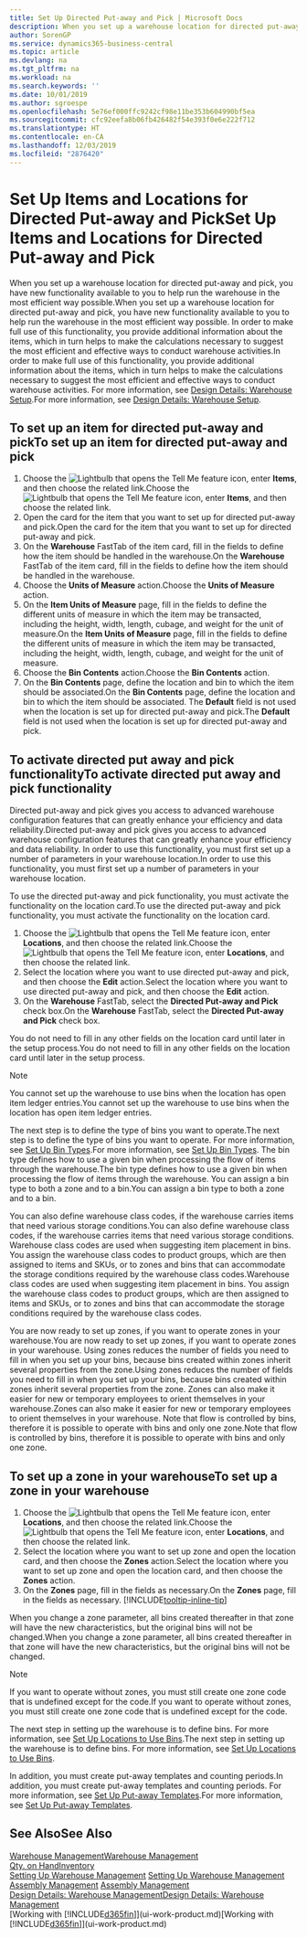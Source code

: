 ```yaml
---
title: Set Up Directed Put-away and Pick | Microsoft Docs
description: When you set up a warehouse location for directed put-away and pick, you have new functionality available to you to help run the warehouse in the most efficient way possible.
author: SorenGP
ms.service: dynamics365-business-central
ms.topic: article
ms.devlang: na
ms.tgt_pltfrm: na
ms.workload: na
ms.search.keywords: ''
ms.date: 10/01/2019
ms.author: sgroespe
ms.openlocfilehash: 5e76ef000ffc9242cf98e11be353b604990bf5ea
ms.sourcegitcommit: cfc92eefa8b06fb426482f54e393f0e6e222f712
ms.translationtype: HT
ms.contentlocale: en-CA
ms.lasthandoff: 12/03/2019
ms.locfileid: "2876420"
---
```

# <a name="set-up-items-and-locations-for-directed-put-away-and-pick"></a><span data-ttu-id="4c912-103">Set Up Items and Locations for Directed Put-away and Pick</span><span class="sxs-lookup"><span data-stu-id="4c912-103">Set Up Items and Locations for Directed Put-away and Pick</span></span>
<span data-ttu-id="4c912-104">When you set up a warehouse location for directed put-away and pick, you have new functionality available to you to help run the warehouse in the most efficient way possible.</span><span class="sxs-lookup"><span data-stu-id="4c912-104">When you set up a warehouse location for directed put-away and pick, you have new functionality available to you to help run the warehouse in the most efficient way possible.</span></span> <span data-ttu-id="4c912-105">In order to make full use of this functionality, you provide additional information about the items, which in turn helps to make the calculations necessary to suggest the most efficient and effective ways to conduct warehouse activities.</span><span class="sxs-lookup"><span data-stu-id="4c912-105">In order to make full use of this functionality, you provide additional information about the items, which in turn helps to make the calculations necessary to suggest the most efficient and effective ways to conduct warehouse activities.</span></span> <span data-ttu-id="4c912-106">For more information, see [Design Details: Warehouse Setup](design-details-warehouse-setup.md).</span><span class="sxs-lookup"><span data-stu-id="4c912-106">For more information, see [Design Details: Warehouse Setup](design-details-warehouse-setup.md).</span></span>

## <a name="to-set-up-an-item-for-directed-put-away-and-pick"></a><span data-ttu-id="4c912-107">To set up an item for directed put-away and pick</span><span class="sxs-lookup"><span data-stu-id="4c912-107">To set up an item for directed put-away and pick</span></span>  
1.  <span data-ttu-id="4c912-108">Choose the ![Lightbulb that opens the Tell Me feature](media/ui-search/search_small.png "Tell me what you want to do") icon, enter **Items**, and then choose the related link.</span><span class="sxs-lookup"><span data-stu-id="4c912-108">Choose the ![Lightbulb that opens the Tell Me feature](media/ui-search/search_small.png "Tell me what you want to do") icon, enter **Items**, and then choose the related link.</span></span>  
2.  <span data-ttu-id="4c912-109">Open the card for the item that you want to set up for directed put-away and pick.</span><span class="sxs-lookup"><span data-stu-id="4c912-109">Open the card for the item that you want to set up for directed put-away and pick.</span></span>
3. <span data-ttu-id="4c912-110">On the **Warehouse** FastTab of the item card, fill in the fields to define how the item should be handled in the warehouse.</span><span class="sxs-lookup"><span data-stu-id="4c912-110">On the **Warehouse** FastTab of the item card, fill in the fields to define how the item should be handled in the warehouse.</span></span>  
4.  <span data-ttu-id="4c912-111">Choose the **Units of Measure** action.</span><span class="sxs-lookup"><span data-stu-id="4c912-111">Choose the **Units of Measure** action.</span></span>
5. <span data-ttu-id="4c912-112">On the **Item Units of Measure** page, fill in the fields to define the different units of measure in which the item may be transacted, including the height, width, length, cubage, and weight for the unit of measure.</span><span class="sxs-lookup"><span data-stu-id="4c912-112">On the **Item Units of Measure** page, fill in the fields to define the different units of measure in which the item may be transacted, including the height, width, length, cubage, and weight for the unit of measure.</span></span>
6. <span data-ttu-id="4c912-113">Choose the **Bin Contents** action.</span><span class="sxs-lookup"><span data-stu-id="4c912-113">Choose the **Bin Contents** action.</span></span>
7. <span data-ttu-id="4c912-114">On the **Bin Contents** page, define the location and bin to which the item should be associated.</span><span class="sxs-lookup"><span data-stu-id="4c912-114">On the **Bin Contents** page, define the location and bin to which the item should be associated.</span></span> <span data-ttu-id="4c912-115">The **Default** field is not used when the location is set up for directed put-away and pick.</span><span class="sxs-lookup"><span data-stu-id="4c912-115">The **Default** field is not used when the location is set up for directed put-away and pick.</span></span>  

## <a name="to-activate-directed-put-away-and-pick-functionality"></a><span data-ttu-id="4c912-116">To activate directed put away and pick functionality</span><span class="sxs-lookup"><span data-stu-id="4c912-116">To activate directed put away and pick functionality</span></span>  
<span data-ttu-id="4c912-117">Directed put-away and pick gives you access to advanced warehouse configuration features that can greatly enhance your efficiency and data reliability.</span><span class="sxs-lookup"><span data-stu-id="4c912-117">Directed put-away and pick gives you access to advanced warehouse configuration features that can greatly enhance your efficiency and data reliability.</span></span> <span data-ttu-id="4c912-118">In order to use this functionality, you must first set up a number of parameters in your warehouse location.</span><span class="sxs-lookup"><span data-stu-id="4c912-118">In order to use this functionality, you must first set up a number of parameters in your warehouse location.</span></span>  

<span data-ttu-id="4c912-119">To use the directed put-away and pick functionality, you must activate the functionality on the location card.</span><span class="sxs-lookup"><span data-stu-id="4c912-119">To use the directed put-away and pick functionality, you must activate the functionality on the location card.</span></span>    
1.  <span data-ttu-id="4c912-120">Choose the ![Lightbulb that opens the Tell Me feature](media/ui-search/search_small.png "Tell me what you want to do") icon, enter **Locations**, and then choose the related link.</span><span class="sxs-lookup"><span data-stu-id="4c912-120">Choose the ![Lightbulb that opens the Tell Me feature](media/ui-search/search_small.png "Tell me what you want to do") icon, enter **Locations**, and then choose the related link.</span></span>  
2.  <span data-ttu-id="4c912-121">Select the location where you want to use directed put-away and pick, and then choose the **Edit** action.</span><span class="sxs-lookup"><span data-stu-id="4c912-121">Select the location where you want to use directed put-away and pick, and then choose the **Edit** action.</span></span>  
3.  <span data-ttu-id="4c912-122">On the **Warehouse** FastTab, select the **Directed Put-away and Pick** check box.</span><span class="sxs-lookup"><span data-stu-id="4c912-122">On the **Warehouse** FastTab, select the **Directed Put-away and Pick** check box.</span></span>  

<span data-ttu-id="4c912-123">You do not need to fill in any other fields on the location card until later in the setup process.</span><span class="sxs-lookup"><span data-stu-id="4c912-123">You do not need to fill in any other fields on the location card until later in the setup process.</span></span>  

> [!NOTE]  
>  <span data-ttu-id="4c912-124">You cannot set up the warehouse to use bins when the location has open item ledger entries.</span><span class="sxs-lookup"><span data-stu-id="4c912-124">You cannot set up the warehouse to use bins when the location has open item ledger entries.</span></span>  

<span data-ttu-id="4c912-125">The next step is to define the type of bins you want to operate.</span><span class="sxs-lookup"><span data-stu-id="4c912-125">The next step is to define the type of bins you want to operate.</span></span> <span data-ttu-id="4c912-126">For more information, see [Set Up Bin Types](warehouse-how-to-set-up-bin-types.md).</span><span class="sxs-lookup"><span data-stu-id="4c912-126">For more information, see [Set Up Bin Types](warehouse-how-to-set-up-bin-types.md).</span></span> <span data-ttu-id="4c912-127">The bin type defines how to use a given bin when processing the flow of items through the warehouse.</span><span class="sxs-lookup"><span data-stu-id="4c912-127">The bin type defines how to use a given bin when processing the flow of items through the warehouse.</span></span> <span data-ttu-id="4c912-128">You can assign a bin type to both a zone and to a bin.</span><span class="sxs-lookup"><span data-stu-id="4c912-128">You can assign a bin type to both a zone and to a bin.</span></span>  

<span data-ttu-id="4c912-129">You can also define warehouse class codes, if the warehouse carries items that need various storage conditions.</span><span class="sxs-lookup"><span data-stu-id="4c912-129">You can also define warehouse class codes, if the warehouse carries items that need various storage conditions.</span></span> <span data-ttu-id="4c912-130">Warehouse class codes are used when suggesting item placement in bins. You assign the warehouse class codes to product groups, which are then assigned to items and SKUs, or to zones and bins that can accommodate the storage conditions required by the warehouse class codes.</span><span class="sxs-lookup"><span data-stu-id="4c912-130">Warehouse class codes are used when suggesting item placement in bins. You assign the warehouse class codes to product groups, which are then assigned to items and SKUs, or to zones and bins that can accommodate the storage conditions required by the warehouse class codes.</span></span>  

<span data-ttu-id="4c912-131">You are now ready to set up zones, if you want to operate zones in your warehouse.</span><span class="sxs-lookup"><span data-stu-id="4c912-131">You are now ready to set up zones, if you want to operate zones in your warehouse.</span></span> <span data-ttu-id="4c912-132">Using zones reduces the number of fields you need to fill in when you set up your bins, because bins created within zones inherit several properties from the zone.</span><span class="sxs-lookup"><span data-stu-id="4c912-132">Using zones reduces the number of fields you need to fill in when you set up your bins, because bins created within zones inherit several properties from the zone.</span></span> <span data-ttu-id="4c912-133">Zones can also make it easier for new or temporary employees to orient themselves in your warehouse.</span><span class="sxs-lookup"><span data-stu-id="4c912-133">Zones can also make it easier for new or temporary employees to orient themselves in your warehouse.</span></span> <span data-ttu-id="4c912-134">Note that flow is controlled by bins, therefore it is possible to operate with bins and only one zone.</span><span class="sxs-lookup"><span data-stu-id="4c912-134">Note that flow is controlled by bins, therefore it is possible to operate with bins and only one zone.</span></span>  

## <a name="to-set-up-a-zone-in-your-warehouse"></a><span data-ttu-id="4c912-135">To set up a zone in your warehouse</span><span class="sxs-lookup"><span data-stu-id="4c912-135">To set up a zone in your warehouse</span></span>  
1.  <span data-ttu-id="4c912-136">Choose the ![Lightbulb that opens the Tell Me feature](media/ui-search/search_small.png "Tell me what you want to do") icon, enter **Locations**, and then choose the related link.</span><span class="sxs-lookup"><span data-stu-id="4c912-136">Choose the ![Lightbulb that opens the Tell Me feature](media/ui-search/search_small.png "Tell me what you want to do") icon, enter **Locations**, and then choose the related link.</span></span>  
2.  <span data-ttu-id="4c912-137">Select the location where you want to set up zone and open the location card, and then choose the **Zones** action.</span><span class="sxs-lookup"><span data-stu-id="4c912-137">Select the location where you want to set up zone and open the location card, and then choose the **Zones** action.</span></span>  
3.  <span data-ttu-id="4c912-138">On the **Zones** page, fill in the fields as necessary.</span><span class="sxs-lookup"><span data-stu-id="4c912-138">On the **Zones** page, fill in the fields as necessary.</span></span> [!INCLUDE[tooltip-inline-tip](includes/tooltip-inline-tip_md.md)]  

<span data-ttu-id="4c912-139">When you change a zone parameter, all bins created thereafter in that zone will have the new characteristics, but the original bins will not be changed.</span><span class="sxs-lookup"><span data-stu-id="4c912-139">When you change a zone parameter, all bins created thereafter in that zone will have the new characteristics, but the original bins will not be changed.</span></span>  

> [!NOTE]  
>  <span data-ttu-id="4c912-140">If you want to operate without zones, you must still create one zone code that is undefined except for the code.</span><span class="sxs-lookup"><span data-stu-id="4c912-140">If you want to operate without zones, you must still create one zone code that is undefined except for the code.</span></span>  

<span data-ttu-id="4c912-141">The next step in setting up the warehouse is to define bins. For more information, see [Set Up Locations to Use Bins](warehouse-how-to-set-up-locations-to-use-bins.md).</span><span class="sxs-lookup"><span data-stu-id="4c912-141">The next step in setting up the warehouse is to define bins. For more information, see [Set Up Locations to Use Bins](warehouse-how-to-set-up-locations-to-use-bins.md).</span></span>  

<span data-ttu-id="4c912-142">In addition, you must create put-away templates and counting periods.</span><span class="sxs-lookup"><span data-stu-id="4c912-142">In addition, you must create put-away templates and counting periods.</span></span> <span data-ttu-id="4c912-143">For more information, see [Set Up Put-away Templates](warehouse-how-to-set-up-put-away-templates.md).</span><span class="sxs-lookup"><span data-stu-id="4c912-143">For more information, see [Set Up Put-away Templates](warehouse-how-to-set-up-put-away-templates.md).</span></span>  

## <a name="see-also"></a><span data-ttu-id="4c912-144">See Also</span><span class="sxs-lookup"><span data-stu-id="4c912-144">See Also</span></span>  
[<span data-ttu-id="4c912-145">Warehouse Management</span><span class="sxs-lookup"><span data-stu-id="4c912-145">Warehouse Management</span></span>](warehouse-manage-warehouse.md)  
[<span data-ttu-id="4c912-146">Qty. on Hand</span><span class="sxs-lookup"><span data-stu-id="4c912-146">Inventory</span></span>](inventory-manage-inventory.md)  
<span data-ttu-id="4c912-147">[Setting Up Warehouse Management](warehouse-setup-warehouse.md)   </span><span class="sxs-lookup"><span data-stu-id="4c912-147">[Setting Up Warehouse Management](warehouse-setup-warehouse.md)   </span></span>  
<span data-ttu-id="4c912-148">[Assembly Management](assembly-assemble-items.md)  </span><span class="sxs-lookup"><span data-stu-id="4c912-148">[Assembly Management](assembly-assemble-items.md)  </span></span>  
[<span data-ttu-id="4c912-149">Design Details: Warehouse Management</span><span class="sxs-lookup"><span data-stu-id="4c912-149">Design Details: Warehouse Management</span></span>](design-details-warehouse-management.md)  
<span data-ttu-id="4c912-150">[Working with [!INCLUDE[d365fin](includes/d365fin_md.md)]](ui-work-product.md)</span><span class="sxs-lookup"><span data-stu-id="4c912-150">[Working with [!INCLUDE[d365fin](includes/d365fin_md.md)]](ui-work-product.md)</span></span>  
